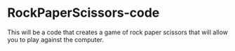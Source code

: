 # RockPaperScissors-code
This will be a code that creates a game of rock paper scissors that will allow you to play against the computer.
